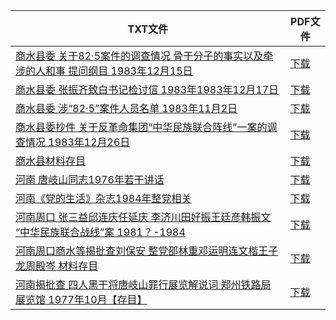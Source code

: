 | TXT文件 | PDF文件 |
| ------- | ------- |
| [商水县委 关于82·5案件的调查情况 骨干分子的事实以及牵涉的人和事 提问纲目 1983年12月15日](%E5%95%86%E6%B0%B4%E5%8E%BF%E5%A7%94%20%E5%85%B3%E4%BA%8E82%C2%B75%E6%A1%88%E4%BB%B6%E7%9A%84%E8%B0%83%E6%9F%A5%E6%83%85%E5%86%B5%20%E9%AA%A8%E5%B9%B2%E5%88%86%E5%AD%90%E7%9A%84%E4%BA%8B%E5%AE%9E%E4%BB%A5%E5%8F%8A%E7%89%B5%E6%B6%89%E7%9A%84%E4%BA%BA%E5%92%8C%E4%BA%8B%20%E6%8F%90%E9%97%AE%E7%BA%B2%E7%9B%AE%201983%E5%B9%B412%E6%9C%8815%E6%97%A5.txt) | [下载](%E5%95%86%E6%B0%B4%E5%8E%BF%E5%A7%94%20%E5%85%B3%E4%BA%8E82%C2%B75%E6%A1%88%E4%BB%B6%E7%9A%84%E8%B0%83%E6%9F%A5%E6%83%85%E5%86%B5%20%E9%AA%A8%E5%B9%B2%E5%88%86%E5%AD%90%E7%9A%84%E4%BA%8B%E5%AE%9E%E4%BB%A5%E5%8F%8A%E7%89%B5%E6%B6%89%E7%9A%84%E4%BA%BA%E5%92%8C%E4%BA%8B%20%E6%8F%90%E9%97%AE%E7%BA%B2%E7%9B%AE%201983%E5%B9%B412%E6%9C%8815%E6%97%A5.pdf) |
| [商水县委 张振齐致白书记检讨信 1983年1983年12月17日](%E5%95%86%E6%B0%B4%E5%8E%BF%E5%A7%94%20%E5%BC%A0%E6%8C%AF%E9%BD%90%E8%87%B4%E7%99%BD%E4%B9%A6%E8%AE%B0%E6%A3%80%E8%AE%A8%E4%BF%A1%201983%E5%B9%B41983%E5%B9%B412%E6%9C%8817%E6%97%A5.txt) | [下载](%E5%95%86%E6%B0%B4%E5%8E%BF%E5%A7%94%20%E5%BC%A0%E6%8C%AF%E9%BD%90%E8%87%B4%E7%99%BD%E4%B9%A6%E8%AE%B0%E6%A3%80%E8%AE%A8%E4%BF%A1%201983%E5%B9%B41983%E5%B9%B412%E6%9C%8817%E6%97%A5.pdf) |
| [商水县委 涉“82·5”案件人员名单 1983年11月2日](%E5%95%86%E6%B0%B4%E5%8E%BF%E5%A7%94%20%E6%B6%89%E2%80%9C82%C2%B75%E2%80%9D%E6%A1%88%E4%BB%B6%E4%BA%BA%E5%91%98%E5%90%8D%E5%8D%95%201983%E5%B9%B411%E6%9C%882%E6%97%A5.txt) | [下载](%E5%95%86%E6%B0%B4%E5%8E%BF%E5%A7%94%20%E6%B6%89%E2%80%9C82%C2%B75%E2%80%9D%E6%A1%88%E4%BB%B6%E4%BA%BA%E5%91%98%E5%90%8D%E5%8D%95%201983%E5%B9%B411%E6%9C%882%E6%97%A5.pdf) |
| [商水县委抄件 关于反革命集团“中华民族联合阵线”一案的调查情况 1983年12月26日](%E5%95%86%E6%B0%B4%E5%8E%BF%E5%A7%94%E6%8A%84%E4%BB%B6%20%E5%85%B3%E4%BA%8E%E5%8F%8D%E9%9D%A9%E5%91%BD%E9%9B%86%E5%9B%A2%E2%80%9C%E4%B8%AD%E5%8D%8E%E6%B0%91%E6%97%8F%E8%81%94%E5%90%88%E9%98%B5%E7%BA%BF%E2%80%9D%E4%B8%80%E6%A1%88%E7%9A%84%E8%B0%83%E6%9F%A5%E6%83%85%E5%86%B5%201983%E5%B9%B412%E6%9C%8826%E6%97%A5.txt) | [下载](%E5%95%86%E6%B0%B4%E5%8E%BF%E5%A7%94%E6%8A%84%E4%BB%B6%20%E5%85%B3%E4%BA%8E%E5%8F%8D%E9%9D%A9%E5%91%BD%E9%9B%86%E5%9B%A2%E2%80%9C%E4%B8%AD%E5%8D%8E%E6%B0%91%E6%97%8F%E8%81%94%E5%90%88%E9%98%B5%E7%BA%BF%E2%80%9D%E4%B8%80%E6%A1%88%E7%9A%84%E8%B0%83%E6%9F%A5%E6%83%85%E5%86%B5%201983%E5%B9%B412%E6%9C%8826%E6%97%A5.pdf) |
| [商水县材料存目](%E5%95%86%E6%B0%B4%E5%8E%BF%E6%9D%90%E6%96%99%E5%AD%98%E7%9B%AE.txt) | [下载](%E5%95%86%E6%B0%B4%E5%8E%BF%E6%9D%90%E6%96%99%E5%AD%98%E7%9B%AE.pdf) |
| [河南 唐岐山同志1976年若干讲话](%E6%B2%B3%E5%8D%97%20%E5%94%90%E5%B2%90%E5%B1%B1%E5%90%8C%E5%BF%971976%E5%B9%B4%E8%8B%A5%E5%B9%B2%E8%AE%B2%E8%AF%9D.txt) | [下载](%E6%B2%B3%E5%8D%97%20%E5%94%90%E5%B2%90%E5%B1%B1%E5%90%8C%E5%BF%971976%E5%B9%B4%E8%8B%A5%E5%B9%B2%E8%AE%B2%E8%AF%9D.pdf) |
| [河南《党的生活》杂志1984年整党相关](%E6%B2%B3%E5%8D%97%E3%80%8A%E5%85%9A%E7%9A%84%E7%94%9F%E6%B4%BB%E3%80%8B%E6%9D%82%E5%BF%971984%E5%B9%B4%E6%95%B4%E5%85%9A%E7%9B%B8%E5%85%B3.txt) | [下载](%E6%B2%B3%E5%8D%97%E3%80%8A%E5%85%9A%E7%9A%84%E7%94%9F%E6%B4%BB%E3%80%8B%E6%9D%82%E5%BF%971984%E5%B9%B4%E6%95%B4%E5%85%9A%E7%9B%B8%E5%85%B3.pdf) |
| [河南周口  张三益邱连庆任延庆 李济川田好振王廷彦韩振文 “中华民族联合战线”案  1981？-1984](%E6%B2%B3%E5%8D%97%E5%91%A8%E5%8F%A3%20%20%E5%BC%A0%E4%B8%89%E7%9B%8A%E9%82%B1%E8%BF%9E%E5%BA%86%E4%BB%BB%E5%BB%B6%E5%BA%86%20%E6%9D%8E%E6%B5%8E%E5%B7%9D%E7%94%B0%E5%A5%BD%E6%8C%AF%E7%8E%8B%E5%BB%B7%E5%BD%A6%E9%9F%A9%E6%8C%AF%E6%96%87%20%E2%80%9C%E4%B8%AD%E5%8D%8E%E6%B0%91%E6%97%8F%E8%81%94%E5%90%88%E6%88%98%E7%BA%BF%E2%80%9D%E6%A1%88%20%201981%EF%BC%9F-1984.txt) | [下载](%E6%B2%B3%E5%8D%97%E5%91%A8%E5%8F%A3%20%20%E5%BC%A0%E4%B8%89%E7%9B%8A%E9%82%B1%E8%BF%9E%E5%BA%86%E4%BB%BB%E5%BB%B6%E5%BA%86%20%E6%9D%8E%E6%B5%8E%E5%B7%9D%E7%94%B0%E5%A5%BD%E6%8C%AF%E7%8E%8B%E5%BB%B7%E5%BD%A6%E9%9F%A9%E6%8C%AF%E6%96%87%20%E2%80%9C%E4%B8%AD%E5%8D%8E%E6%B0%91%E6%97%8F%E8%81%94%E5%90%88%E6%88%98%E7%BA%BF%E2%80%9D%E6%A1%88%20%201981%EF%BC%9F-1984.pdf) |
| [河南周口商水等揭批查刘保安 整党邵林重邓运明连文楷王子龙周殿岑 材料存目](%E6%B2%B3%E5%8D%97%E5%91%A8%E5%8F%A3%E5%95%86%E6%B0%B4%E7%AD%89%E6%8F%AD%E6%89%B9%E6%9F%A5%E5%88%98%E4%BF%9D%E5%AE%89%20%E6%95%B4%E5%85%9A%E9%82%B5%E6%9E%97%E9%87%8D%E9%82%93%E8%BF%90%E6%98%8E%E8%BF%9E%E6%96%87%E6%A5%B7%E7%8E%8B%E5%AD%90%E9%BE%99%E5%91%A8%E6%AE%BF%E5%B2%91%20%E6%9D%90%E6%96%99%E5%AD%98%E7%9B%AE.txt) | [下载](%E6%B2%B3%E5%8D%97%E5%91%A8%E5%8F%A3%E5%95%86%E6%B0%B4%E7%AD%89%E6%8F%AD%E6%89%B9%E6%9F%A5%E5%88%98%E4%BF%9D%E5%AE%89%20%E6%95%B4%E5%85%9A%E9%82%B5%E6%9E%97%E9%87%8D%E9%82%93%E8%BF%90%E6%98%8E%E8%BF%9E%E6%96%87%E6%A5%B7%E7%8E%8B%E5%AD%90%E9%BE%99%E5%91%A8%E6%AE%BF%E5%B2%91%20%E6%9D%90%E6%96%99%E5%AD%98%E7%9B%AE.pdf) |
| [河南揭批查 四人黑干将唐岐山罪行展览解说词 郑州铁路局展览馆 1977年10月【存目】](%E6%B2%B3%E5%8D%97%E6%8F%AD%E6%89%B9%E6%9F%A5%20%E5%9B%9B%E4%BA%BA%E9%BB%91%E5%B9%B2%E5%B0%86%E5%94%90%E5%B2%90%E5%B1%B1%E7%BD%AA%E8%A1%8C%E5%B1%95%E8%A7%88%E8%A7%A3%E8%AF%B4%E8%AF%8D%20%E9%83%91%E5%B7%9E%E9%93%81%E8%B7%AF%E5%B1%80%E5%B1%95%E8%A7%88%E9%A6%86%201977%E5%B9%B410%E6%9C%88%E3%80%90%E5%AD%98%E7%9B%AE%E3%80%91.txt) | [下载](%E6%B2%B3%E5%8D%97%E6%8F%AD%E6%89%B9%E6%9F%A5%20%E5%9B%9B%E4%BA%BA%E9%BB%91%E5%B9%B2%E5%B0%86%E5%94%90%E5%B2%90%E5%B1%B1%E7%BD%AA%E8%A1%8C%E5%B1%95%E8%A7%88%E8%A7%A3%E8%AF%B4%E8%AF%8D%20%E9%83%91%E5%B7%9E%E9%93%81%E8%B7%AF%E5%B1%80%E5%B1%95%E8%A7%88%E9%A6%86%201977%E5%B9%B410%E6%9C%88%E3%80%90%E5%AD%98%E7%9B%AE%E3%80%91.pdf) |
